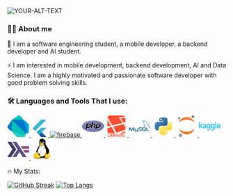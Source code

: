 <picture>
 <source media="(prefers-color-scheme: dark)" srcset="https://external-content.duckduckgo.com/iu/?u=https%3A%2F%2Ftse4.mm.bing.net%2Fth%3Fid%3DOIP.sl7nYjNIfPCoDuKqmWVi9gHaFj%26pid%3DApi&f=1&ipt=ffd83dc0ff1a28def2b02322d6d0552efb59444eb7e53c8af3629f1192ea132f&ipo=images">
 <source media="(prefers-color-scheme: light)" srcset="https://external-content.duckduckgo.com/iu/?u=https%3A%2F%2Ftse4.mm.bing.net%2Fth%3Fid%3DOIP.sl7nYjNIfPCoDuKqmWVi9gHaFj%26pid%3DApi&f=1&ipt=ffd83dc0ff1a28def2b02322d6d0552efb59444eb7e53c8af3629f1192ea132f&ipo=images">
 <img alt="YOUR-ALT-TEXT" src="https://external-content.duckduckgo.com/iu/?u=https%3A%2F%2Ftse4.mm.bing.net%2Fth%3Fid%3DOIP.sl7nYjNIfPCoDuKqmWVi9gHaFj%26pid%3DApi&f=1&ipt=ffd83dc0ff1a28def2b02322d6d0552efb59444eb7e53c8af3629f1192ea132f&ipo=images">
</picture>

### 👨‍💻 About me

🔭 I am a software engineering student, a mobile developer, a backend developer and AI student. 

⚡ I am interested in mobile development, backend development, AI and Data Science. I am a highly motivated and passionate software developer with good problem solving skills. </p>

### 🛠️ Languages and Tools That I use: 
<p align="left">
 <a href="https://dart.dev/" target="_blank" rel="noreferrer">
    <img
      src="https://github.com/devicons/devicon/raw/master/icons/dart/dart-original.svg"
      alt="dart"
      width="50"
      height="50"
    />
  </a>

 <a href="https://flutter.dev/" target="_blank" rel="noreferrer">
    <img
      src="https://github.com/devicons/devicon/raw/master/icons/flutter/flutter-original.svg"
      alt="flutter"
      width="40"
      height="40"
    />
  </a>
  
  <a href="https://firebase.google.com/" target="_blank" rel="noreferrer">
    <img
      src="https://www.vectorlogo.zone/logos/firebase/firebase-icon.svg"
      alt="firebase"
      width="50"
      height="50"
    />
  </a>
  
  <a href="https://www.php.net/" target="_blank" rel="noreferrer">
    <img
      src="https://github.com/devicons/devicon/raw/master/icons/php/php-original.svg"
      alt="php"
      width="50"
      height="50"
    />
  </a>

  <a href="https://laravel.com/" target="_blank" rel="noreferrer">
    <img
      src="https://github.com/devicons/devicon/blob/master/icons/laravel/laravel-plain-wordmark.svg"
      alt="Laravel"
      width="50"
      height="50"
    />
  </a>

  <a href="https://www.mysql.com/" target="_blank" rel="noreferrer">
    <img
      src="https://github.com/devicons/devicon/raw/master/icons/mysql/mysql-plain-wordmark.svg"
      alt="MySql"
      width="50"
      height="50"
    />
  </a>
  
<!--
   <a href="https://www.java.com" target="_blank" rel="noreferrer">
    <img
      src="https://raw.githubusercontent.com/devicons/devicon/master/icons/java/java-original.svg"
      alt="java"
      width="50"
      height="50"
    />
  </a> 
  -->

  <a href="https://www.python.org" target="_blank" rel="noreferrer">
    <img
      src="https://raw.githubusercontent.com/devicons/devicon/master/icons/python/python-original.svg"
      alt="python"
      width="50"
      height="50"
    />
  </a>

  <a href="https://jupyter.org/" target="_blank" rel="noreferrer">
    <img
      src="https://github.com/devicons/devicon/raw/master/icons/jupyter/jupyter-original.svg"
      alt="jupyter"
      width="50"
      height="50"
    />
  </a>

  <a href="https://www.kaggle.com/" target="_blank" rel="noreferrer">
    <img
      src="https://github.com/devicons/devicon/raw/master/icons/kaggle/kaggle-original-wordmark.svg"
      alt="kaggle"
      width="50"
      height="50"
    />
  </a>

  <a href="https://www.haskell.org/" target="_blank" rel="noreferrer">
    <img
      src="https://github.com/devicons/devicon/raw/master/icons/haskell/haskell-original.svg"
      alt="Haskell"
      width="50"
      height="50"
    />
  </a>
 <!--
 <a href="https://www.w3.org/html/" target="_blank" rel="noreferrer">
    <img
      src="https://raw.githubusercontent.com/devicons/devicon/master/icons/html5/html5-original-wordmark.svg"
      alt="html5"
      width="50"
      height="50"
    />
  </a>
  

  <a href="https://www.w3schools.com/css/" target="_blank" rel="noreferrer">
    <img
      src="https://raw.githubusercontent.com/devicons/devicon/master/icons/css3/css3-original-wordmark.svg"
      alt="css3"
      width="50"
      height="50"
    />
  </a>
 
 <a href="https://www.w3schools.com/js/ttps://www.w3schools.com/javascript/" target="_blank" rel="noreferrer">
    <img
      src="https://github.com/devicons/devicon/raw/master/icons/javascript/javascript-original.svg"
      alt="javascript"
      width="50"
      height="50"
    />
  </a>
  -->
  
  <a href="https://www.linux.org/" target="_blank" rel="noreferrer">
    <img
      src="https://raw.githubusercontent.com/devicons/devicon/master/icons/linux/linux-original.svg"
      alt="linux"
      width="50"
      height="50"
    />
  </a>
 
</p>

🔥 My Stats:

[![GitHub Streak](http://github-readme-streak-stats.herokuapp.com?user=Dechie&theme=dark)](https://git.io/streak-stats)
[![Top Langs](https://github-readme-stats.vercel.app/api/top-langs/?username=Dechie&layout=compact&theme=vision-friendly-dark)](https://github.com/anuraghazra/github-readme-stats)

